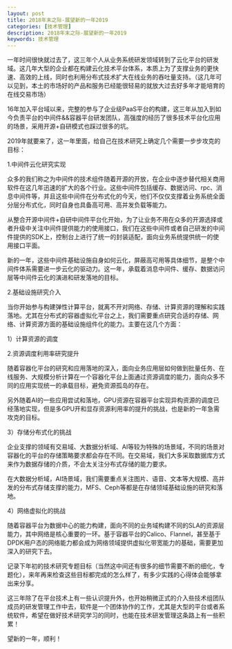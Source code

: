 ```yaml
---
layout: post
title: 2018年末之际-展望新的一年2019
categories: [技术管理]
description: 2018年末之际-展望新的一年2019
keywords: 技术管理
---
```

<div id='preview-contents' class='note-content'>



<p>一年时间很快就过去了，这三年个人从业务系统研发领域转到了云化平台的研发域。这几年大型的企业都在构建云化技术平台体系，本质上为了支撑业务的更快速、高效的上线，同时也利用分布式技术扩大在线业务的吞吐量支持。（这几年可以见到，本土的市场好的产品和服务已经能很轻易的就放大过去好多年才能培育的在线交易市场）</p>

<p>16年加入平台域以来，完整的参与了企业级PaaS平台的构建，这三年从加入到如今负责平台的中间件&amp;&amp;容器平台研发团队，高强度的经历了很多技术平台化应用的场景，采用开源+自研模式也踩过很多的坑。</p>

<p>2019年就要来了，这一年里面，给自己在技术研究上确定几个需要一步步攻克的目标：</p>

<p>1.中间件云化研究实现</p>

<p>众多的我们称之为中间件的技术组件随着开源的开放，在企业中逐步替代相关商用软件在这几年迅速的扩大的各个行业。这些中间件包括缓存、数据访问、rpc、消息中间件等，并且这些中间件在分布式化的今天，他们不仅仅支撑着业务系统全面分层分布式化，同时自身也具备高可用、高并发负载等能力。</p>

<p>从整合开源中间件+自研中间件平台化开始，为了让业务不用在众多的开源选择或者升级中关注中间件提供能力的使用接口，我们在这些中间件或者自己研发的中间件提供的SDK上，控制台上进行了统一的封装适配，面向业务系统提供统一的使用接口平面。</p>

<p>新的一年，这些中间件基础设施自身如何云化，屏蔽高可用等具体细节，是整个中间件体系需要进一步云化的驱动力。这一年，承载着消息中间件、缓存、数据访问层等中间件云化的演进和研发落地的目标。</p>

<p>2.基础设施研究介入</p>

<p>当你开始参与构建弹性计算平台，就离不开对网络、存储、计算资源的理解和实践落地。尤其在分布式的容器虚拟化平台之上，我们需要重点研究合适的存储、网络、计算资源方面的基础设施组件化的能力。主要在这几个方面：</p>

<p>1）计算资源的调度</p>

<p>2.资源调度利用率研究提升</p>

<p>随着容器化平台的研究和应用落地的深入，面向业务应用层如何做到批量任务、在线服务、大规模分析计算在一个容器化平台上面通过资源调度的能力，面向众多不同的应用实现统一的承载目标，避免资源孤岛的存在。</p>

<p>另外随着AI的一些应用尝试和落地，GPU资源在容器平台实现异构资源的调度已经落地实现，但是多GPU开和显存资源利用率的提升的挑战，也是新的一年急需攻克的目标。</p>

<p>3）存储分布式化的挑战</p>

<p>企业支撑的领域有交易域、大数据分析域、AI等较为特殊的场景域，不同的场景对容器化的平台的存储策略要求都会存在不同。在交易域，我们大多采取数据库方式来作为数据存储的介质，不会太关注分布式存储的能力要求。</p>

<p>在大数据分析域，AI场景域，我们需要重点关注图片、语音、文本等大规模、高并发的分布式存储支撑的能力，MFS、Ceph等都是在存储领域基础设施的研究和落地。</p>

<p>4）网络虚拟化的挑战</p>

<p>随着容器平台为数据中心的能力构建，面向不同的业务域构建不同的SLA的资源层能力，其中网络是核心重要的一环。基于容器平台的Calico、Flannel，甚至基于DPDK用户态的网络能力都会成为网络领域提供虚拟化带宽能力的基础，需要更加深入的研究下去。</p>


<p>记录下年初的技术研究专题目标（当然这中间还有很多的细节需要不断的细化，专题化），来年再来检查这些目标都完成的怎么样了，有多少实践的心得体会能够拿出来分享。</p>

<p>这三年除了在平台技术上有一些认识提升外，也开始稍微正式的介入些技术组团队成员的研发管理工作中去，软件是一个团体协作的工作，尤其是大型的平台或者系统软件，希望在做好技术研究学习的同时，也能在技术研发管理这条路上有一些积累！</p>

<p>望新的一年，顺利！</p></div>
